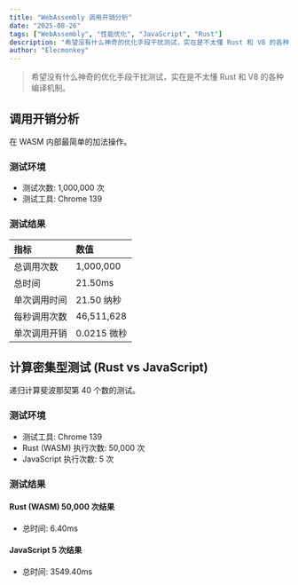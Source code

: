 ```yaml
---
title: "WebAssembly 调用开销分析"
date: "2025-08-26"
tags: ["WebAssembly", "性能优化", "JavaScript", "Rust"]
description: "希望没有什么神奇的优化手段干扰测试，实在是不太懂 Rust 和 V8 的各种编译机制。"
author: "Elecmonkey"
---
```


> 希望没有什么神奇的优化手段干扰测试，实在是不太懂 Rust 和 V8 的各种编译机制。

## 调用开销分析

在 WASM 内部最简单的加法操作。

### 测试环境

- 测试次数: 1,000,000 次
- 测试工具: Chrome 139

### 测试结果

| 指标 | 数值 |
| :--- | :--- |
| 总调用次数 | 1,000,000 |
| 总时间 | 21.50ms |
| 单次调用时间 | 21.50 纳秒 |
| 每秒调用次数 | 46,511,628 |
| 单次调用开销 | 0.0215 微秒 |

## 计算密集型测试 (Rust vs JavaScript)

递归计算斐波那契第 40 个数的测试。

### 测试环境

- 测试工具: Chrome 139
- Rust (WASM) 执行次数: 50,000 次
- JavaScript 执行次数: 5 次

### 测试结果

#### Rust (WASM) 50,000 次结果

- 总时间: 6.40ms

#### JavaScript 5 次结果

- 总时间: 3549.40ms